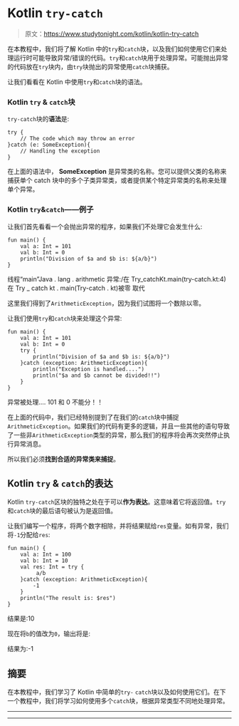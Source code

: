# Kotlin `try-catch`

> 原文：<https://www.studytonight.com/kotlin/kotlin-try-catch>

在本教程中，我们将了解 Kotlin 中的`try`和`catch`块，以及我们如何使用它们来处理运行时可能导致异常/错误的代码。`try`和`catch`块用于处理异常。可能抛出异常的代码放在`try`块内，由`try`块抛出的异常使用`catch`块捕获。

让我们看看在 Kotlin 中使用`try`和`catch`块的语法。

### Kotlin `try` & `catch`块

`try-catch`块的**语法**是:

```
try {
    // The code which may throw an error
}catch (e: SomeException){
    // Handling the exception 
}
```

在上面的语法中， **SomeException** 是异常类的名称。您可以提供父类的名称来捕获单个 catch 块中的多个子类异常类，或者提供某个特定异常类的名称来处理单个异常。

### Kotlin `try`&`catch`——例子

让我们首先看看一个会抛出异常的程序，如果我们不处理它会发生什么:

```
fun main() {
    val a: Int = 101
    val b: Int = 0
    println("Division of $a and $b is: ${a/b}")
}
```

线程“main”Java . lang . arithmetic 异常:/在 Try_catchKt.main(try-catch.kt:4)
在 Try _ catch kt . main(Try-catch . kt)被零
取代

这里我们得到了`ArithmeticException`，因为我们试图将一个数除以零。

让我们使用`try`和`catch`块来处理这个异常:

```
fun main() {
    val a: Int = 101
    val b: Int = 0
    try {
        println("Division of $a and $b is: ${a/b}")
    }catch (exception: ArithmeticException){
        println("Exception is handled....")
        println("$a and $b cannot be divided!!")
    }
}
```

异常被处理....
101 和 0 不能分！！

在上面的代码中，我们已经特别提到了在我们的`catch`块中捕捉`ArithmeticException`。如果我们的代码有更多的逻辑，并且一些其他的语句导致了一些非`ArithmeticException`类型的异常，那么我们的程序将会再次突然停止执行异常消息。

所以我们必须**找到合适的异常类来捕捉**。

## Kotlin `try` & `catch`的表达

Kotlin `try-catch`区块的独特之处在于可以**作为表达**。这意味着它将返回值。`try`和`catch`块的最后语句被认为是返回值。

让我们编写一个程序，将两个数字相除，并将结果赋给`res`变量。如有异常，我们将`-1`分配给`res`:

```
fun main() {
    val a: Int = 100
    val b: Int = 10
    val res: Int = try {
         a/b
    }catch (exception: ArithmeticException){
        -1
    }
    println("The result is: $res")
}
```

结果是:10

现在将`b`的值改为`0`，输出将是:

结果为:-1

## 摘要

在本教程中，我们学习了 Kotlin 中简单的`try-` `catch`块以及如何使用它们。在下一个教程中，我们将学习如何使用多个`catch`块，根据异常类型不同地处理异常。

* * *

* * *